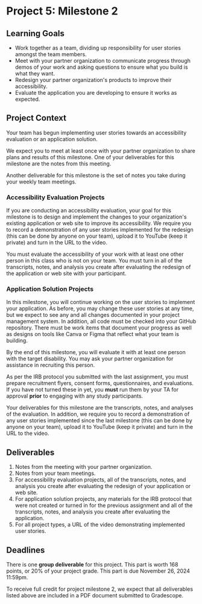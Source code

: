 # Project 5: Milestone 2

## Learning Goals

- Work together as a team, dividing up responsibility for user stories amongst the team members.
- Meet with your partner organization to communicate progress through demos of your work and asking questions to ensure what you build is what they want.
- Redesign your partner organization's products to improve their accessibility.
- Evaluate the application you are developing to ensure it works as expected.

## Project Context

Your team has begun implementing user stories towards an accessibility evaluation or an application solution. 

We expect you to meet at least once with your partner organization to share plans and results of this milestone. One of your deliverables for this milestone are the notes from this meeting.

Another deliverable for this milestone is the set of notes you take during your weekly team meetings. 

### Accessibility Evaluation Projects

If you are conducting an accessibility evaluation, your goal for this milestone is to design and implement the changes to your organization's existing application or web site to improve its accessibility. We require you to record a demonstration of any user stories implemented for the redesign (this can be done by anyone on your team), upload it to YouTube (keep it private) and turn in the URL to the video.

You must evaluate the accessibility of your work with at least one other person in this class who is not on your team. You must turn in all of the transcripts, notes, and analysis you create after evaluating the redesign of the application or web site with your participant. 


### Application Solution Projects

In this milestone, you will continue working on the user stories to implement your application. As before, you may change these user stories at any time, but we expect to see any and all changes documented in your project management system. In addition, all code must be checked into your GitHub repository. There must be work items that document your progress as well as designs on tools like Canva or Figma that reflect what your team is building.

By the end of this milestone, you will evaluate it with at least one person with the target disability. You may ask your partner organization for assistance in recruiting this person.

As per the IRB protocol you submitted with the last assignment, you must prepare recruitment flyers, consent forms, questionnaires, and evaluations. If you have not turned these in yet, you **must** run them by your TA for approval **prior** to engaging with any study participants. 

Your deliverables for this milestone are the transcripts, notes, and analyses of the evaluation. In addition, we require you to record a demonstration of any user stories implemented since the last milestone (this can be done by anyone on your team), upload it to YouTube (keep it private) and turn in the URL to the video.

 
## Deliverables

1. Notes from the meeting with your partner organization.
1. Notes from your team meetings.
1. For accessibility evaluation projects, all of the transcripts, notes, and analysis you create after evaluating the redesign of your application or web site.
1. For application solution projects, any materials for the IRB protocol that were not created or turned in for the previous assignment and all of the transcripts, notes, and analysis you create after evaluating the application.
1. For all project types, a URL of the video demonstrating implemented user stories. 


## Deadlines

There is one **group deliverable** for this project. This part is worth 168 points, or 20% of your project grade. This part is due November 26, 2024 11:59pm. 

To receive full credit for project milestone 2, we expect that all deliverables listed above are included in a PDF document submitted to Gradescope. 

